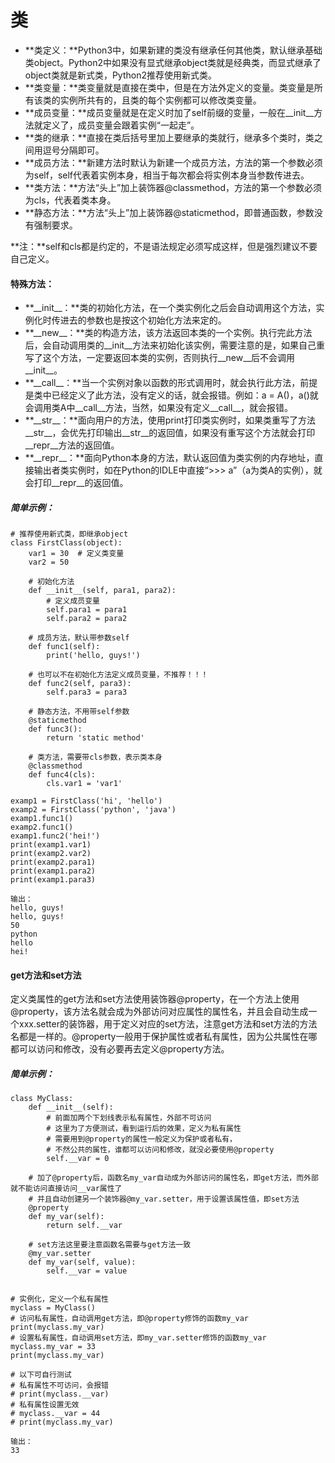 # 类

* **类定义：**Python3中，如果新建的类没有继承任何其他类，默认继承基础类object。Python2中如果没有显式继承object类就是经典类，而显式继承了object类就是新式类，Python2推荐使用新式类。
* **类变量：**类变量就是直接在类中，但是在方法外定义的变量。类变量是所有该类的实例所共有的，且类的每个实例都可以修改类变量。
* **成员变量：**成员变量就是在定义时加了self前缀的变量，一般在\_\_init\_\_方法就定义了，成员变量会跟着实例“一起走”。
* **类的继承：**直接在类后括号里加上要继承的类就行，继承多个类时，类之间用逗号分隔即可。
* **成员方法：**新建方法时默认为新建一个成员方法，方法的第一个参数必须为self，self代表着实例本身，相当于每次都会将实例本身当参数传进去。
* **类方法：**方法“头上”加上装饰器@classmethod，方法的第一个参数必须为cls，代表着类本身。
* **静态方法：**方法“头上”加上装饰器@staticmethod，即普通函数，参数没有强制要求。

**注：**self和cls都是约定的，不是语法规定必须写成这样，但是强烈建议不要自己定义。

#### 特殊方法：

* **\_\_init\_\_：**类的初始化方法，在一个类实例化之后会自动调用这个方法，实例化时传进去的参数也是按这个初始化方法来定的。
* **\_\_new\_\_：**类的构造方法，该方法返回本类的一个实例。执行完此方法后，会自动调用类的\_\_init\_\_方法来初始化该实例，需要注意的是，如果自己重写了这个方法，一定要返回本类的实例，否则执行\_\_new\_\_后不会调用\_\_init\_\_。
* **\_\_call\_\_：**当一个实例对象以函数的形式调用时，就会执行此方法，前提是类中已经定义了此方法，没有定义的话，就会报错。例如：a = A\(\)，a\(\)就会调用类A中\_\_call\_\_方法，当然，如果没有定义\_\_call\_\_，就会报错。
* **\_\_str\_\_：**面向用户的方法，使用print打印类实例时，如果类重写了方法\_\_str\_\_，会优先打印输出\_\_str\_\_的返回值，如果没有重写这个方法就会打印\_\_repr\_\_方法的返回值。
* **\_\_repr\_\_：**面向Python本身的方法，默认返回值为类实例的内存地址，直接输出者类实例时，如在Python的IDLE中直接“&gt;&gt;&gt; a”（a为类A的实例），就会打印\_\_repr\_\_的返回值。



##### 简单示例：

```
# 推荐使用新式类，即继承object
class FirstClass(object):
    var1 = 30  # 定义类变量 
    var2 = 50

    # 初始化方法
    def __init__(self, para1, para2):
        # 定义成员变量
        self.para1 = para1
        self.para2 = para2

    # 成员方法，默认带参数self
    def func1(self):
        print('hello, guys!')

    # 也可以不在初始化方法定义成员变量，不推荐！！！
    def func2(self, para3):
        self.para3 = para3

    # 静态方法，不用带self参数
    @staticmethod
    def func3():
        return 'static method'

    # 类方法，需要带cls参数，表示类本身
    @classmethod
    def func4(cls):
        cls.var1 = 'var1'

examp1 = FirstClass('hi', 'hello')
examp2 = FirstClass('python', 'java')
examp1.func1()
examp2.func1()
examp1.func2('hei!')
print(examp1.var1)
print(examp2.var2)
print(examp2.para1)
print(examp1.para2)
print(examp1.para3)

输出：
hello, guys!
hello, guys!
50
python
hello
hei!
```



#### get方法和set方法

定义类属性的get方法和set方法使用装饰器@property，在一个方法上使用@property，该方法名就会成为外部访问对应属性的属性名，并且会自动生成一个xxx.setter的装饰器，用于定义对应的set方法，注意get方法和set方法的方法名都是一样的。@property一般用于保护属性或者私有属性，因为公共属性在哪都可以访问和修改，没有必要再去定义@property方法。



##### 简单示例：

```
class MyClass:
    def __init__(self):
        # 前面加两个下划线表示私有属性，外部不可访问
        # 这里为了方便测试，看到运行后的效果，定义为私有属性
        # 需要用到@property的属性一般定义为保护或者私有，
        # 不然公共的属性，谁都可以访问和修改，就没必要使用@property
        self.__var = 0

    # 加了@property后，函数名my_var自动成为外部访问的属性名，即get方法，而外部就不能访问直接访问__var属性了
    # 并且自动创建另一个装饰器@my_var.setter，用于设置该属性值，即set方法
    @property
    def my_var(self):
        return self.__var

    # set方法这里要注意函数名需要与get方法一致
    @my_var.setter
    def my_var(self, value):
        self.__var = value


# 实例化，定义一个私有属性
myclass = MyClass()
# 访问私有属性，自动调用get方法，即@property修饰的函数my_var
print(myclass.my_var)
# 设置私有属性，自动调用set方法，即my_var.setter修饰的函数my_var
myclass.my_var = 33
print(myclass.my_var)

# 以下可自行测试
# 私有属性不可访问，会报错
# print(myclass.__var)
# 私有属性设置无效
# myclass.__var = 44
# print(myclass.my_var)

输出：
33
```



